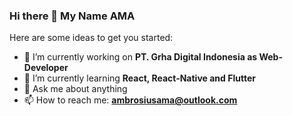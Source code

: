 ### Hi there 👋 My Name AMA

<!--
**tuanama13/tuanama13** is a ✨ _special_ ✨ repository because its `README.md` (this file) appears on your GitHub profile.
-->
Here are some ideas to get you started:

- 🔭 I’m currently working on **PT. Grha Digital Indonesia as Web-Developer**
- 🌱 I’m currently learning **React, React-Native and Flutter**
- 💬 Ask me about anything 
- 📫 How to reach me: **ambrosiusama@outlook.com**

